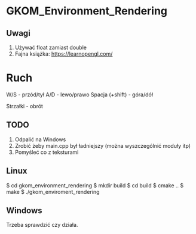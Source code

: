 # GKOM_Environment_Rendering

## Uwagi

1) Używać float zamiast double
2) Fajna książka: https://learnopengl.com/

# Ruch

W/S - przód/tył
A/D - lewo/prawo
Spacja (+shift) - góra/dół

Strzałki - obrót


## TODO

1) Odpalić na Windows
2) Zrobić żeby main.cpp był ładniejszy (można wyszczególnić moduły itp)
3) Pomyśleć co z teksturami

## Linux

$ cd gkom_environment_rendering
$ mkdir build
$ cd build
$ cmake ..
$ make
$ ./gkom_enviroment_rendering


## Windows

Trzeba sprawdzić czy działa.